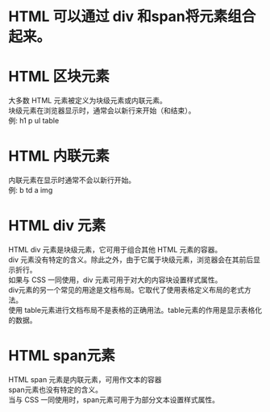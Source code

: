 # HTML 可以通过 div 和span将元素组合起来。
# HTML 区块元素
大多数 HTML 元素被定义为块级元素或内联元素。  
块级元素在浏览器显示时，通常会以新行来开始（和结束）。  
例: h1 p ul table   
# HTML 内联元素  
内联元素在显示时通常不会以新行开始。  
例: b td  a img  
# HTML div 元素  
HTML div 元素是块级元素，它可用于组合其他 HTML 元素的容器。  
div 元素没有特定的含义。除此之外，由于它属于块级元素，浏览器会在其前后显示折行。  
如果与 CSS 一同使用，div 元素可用于对大的内容块设置样式属性。  
div元素的另一个常见的用途是文档布局。它取代了使用表格定义布局的老式方法。  
使用 table元素进行文档布局不是表格的正确用法。table元素的作用是显示表格化的数据。  
# HTML span元素  
HTML span 元素是内联元素，可用作文本的容器  
span元素也没有特定的含义。  
当与 CSS 一同使用时，span元素可用于为部分文本设置样式属性。  
